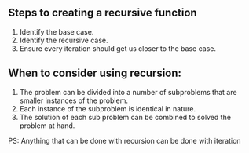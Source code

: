 ## Steps to creating a recursive function

1. Identify the base case.
2. Identify the recursive case.
3. Ensure every iteration should get us closer to the base case.

## When to consider using recursion:

1. The problem can be divided into a number of subproblems that are smaller instances of the problem.
2. Each instance of the subproblem is identical in nature.
3. The solution of each sub problem can be combined to solved the problem at hand.

PS: Anything that can be done with recursion can be done with iteration